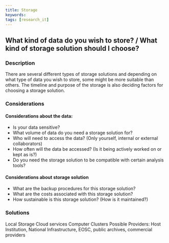 ```yaml
---
title: Storage
keywords:
tags: [research_it] 
---
```


## What kind of data do you wish to store? / What kind of storage solution should I choose?

### Description
There are several different types of storage solutions and depending on
what type of data you wish to store, some might be more suitable than others.
The timeline and purpose of the storage is also deciding factors for choosing
a storage solution.

### Considerations
#### Considerations about the data:
* Is your data sensitive?
* What volume of data do you need a storage solution for?
* Who will need to access the data? (Only yourself, internal or external collaborators)
* How often will the data be accessed? (Is it being actively worked on or kept as is?)
* Do you need the storage solution to be compatible with certain analysis tools?
#### Considerations about storage solution
* What are the backup procedures for this storage solution?
* What are the costs associated with this storage solution?
* How sustainable is this storage solution? (How is it maintained?)

### Solutions
Local Storage
Cloud services
Computer Clusters
Possible Providers: Host Institution, National Infrastructure, EOSC,
public archives, commercial providers
